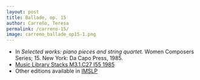 ```yaml
---
layout: post
title: Ballade, op. 15
author: Carreño, Teresa
permalink: /carreno-15/
image: carreno_ballade_op15-1.png
---
```


- In *Selected works: piano pieces and string quartet.* Women Composers Series; 15. New York: Da Capo Press, 1985.
- <a href="https://tufts-primo.hosted.exlibrisgroup.com/permalink/f/bnf7qa/01TUN_ALMA21106777390003851" target="_blank">Music Library Stacks M3.1.C27 I55 1985</a>
- Other editions available in <a href="https://imslp.org/wiki/Ballada%2C_Op.15_(Carre%C3%B1o%2C_Teresa)" target="_blank">IMSLP</a>
